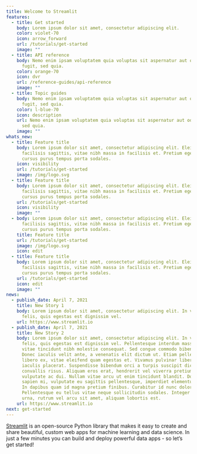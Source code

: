```yaml
---
title: Welcome to Streamlit
features:
  - title: Get started
    body: Lorem ipsum dolor sit amet, consectetur adipiscing elit.
    color: violet-70
    icon: arrow_forward
    url: /tutorials/get-started
    image: ""
  - title: API reference
    body: Nemo enim ipsam voluptatem quia voluptas sit aspernatur aut odit aut
      fugit, sed quia.
    color: orange-70
    icon: dvr
    url: /reference-guides/api-reference
    image: ""
  - title: Topic guides
    body: Nemo enim ipsam voluptatem quia voluptas sit aspernatur aut odit aut
      fugit, sed quia.
    color: l-blue-70
    icon: description
    url: Nemo enim ipsam voluptatem quia voluptas sit aspernatur aut odit aut fugit,
      sed quia.
    image: ""
whats_new:
  - title: Feature title
    body: Lorem ipsum dolor sit amet, consectetur adipiscing elit. Eleifend a
      facilisis sagittis, vitae nibh massa in facilisis et. Pretium eget non
      cursus purus tempus porta sodales.
    icon: visibility
    url: /tutorials/get-started
    image: /img/logo.svg
  - title: Feature title
    body: Lorem ipsum dolor sit amet, consectetur adipiscing elit. Eleifend a
      facilisis sagittis, vitae nibh massa in facilisis et. Pretium eget non
      cursus purus tempus porta sodales.
    url: /tutorials/get-started
    icon: visibility
    image: ""
  - body: Lorem ipsum dolor sit amet, consectetur adipiscing elit. Eleifend a
      facilisis sagittis, vitae nibh massa in facilisis et. Pretium eget non
      cursus purus tempus porta sodales.
    title: Feature title
    url: /tutorials/get-started
    image: /img/logo.svg
    icon: edit
  - title: Feature title
    body: Lorem ipsum dolor sit amet, consectetur adipiscing elit. Eleifend a
      facilisis sagittis, vitae nibh massa in facilisis et. Pretium eget non
      cursus purus tempus porta sodales.
    url: /tutorials/get-started
    icon: edit
    image: ""
news:
  - publish_date: April 7, 2021
    title: New Story 1
    body: Lorem ipsum dolor sit amet, consectetur adipiscing elit. In venenatis leo
      felis, quis egestas est dignissim vel.
    url: https://www.streamlit.io
  - publish_date: April 7, 2021
    title: New Story 2
    body: Lorem ipsum dolor sit amet, consectetur adipiscing elit. In venenatis leo
      felis, quis egestas est dignissim vel. Pellentesque interdum massa metus,
      vitae tincidunt nibh molestie consequat. Sed congue commodo bibendum.
      Donec iaculis velit ante, a venenatis elit dictum ut. Etiam pellentesque
      libero ex, vitae eleifend quam egestas et. Vivamus pulvinar libero et
      iaculis placerat. Suspendisse bibendum orci a turpis suscipit dictum sed
      convallis risus. Aliquam eros erat, hendrerit vel viverra pretium,
      vulputate ac dui. Nullam vitae arcu ut enim tincidunt blandit. Donec
      sapien mi, vulputate eu sagittis pellentesque, imperdiet elementum nisl.
      In dapibus quam id magna pretium finibus. Curabitur id nunc dolor.
      Pellentesque eu tellus vitae neque sollicitudin sodales. Integer arcu
      urna, rutrum vel arcu sit amet, aliquam lobortis est.
    url: https://www.streamlit.io
next: get-started
---
```

[Streamlit](https://www.streamlit.io) is an open-source Python library that makes it easy to create and share beautiful, custom web apps for machine learning and data science. In just a few minutes you can build and deploy powerful data apps - so let’s get started!